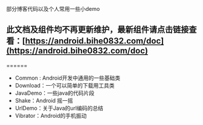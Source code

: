 

部分博客代码以及个人常用一些小demo

## 此文档及组件均不再更新维护，最新组件请点击链接查看：[https://android.bihe0832.com/doc](https://android.bihe0832.com/doc)

======

- Common : Android开发中通用的一些基础类
- Download：一个可以简单的下载用工具类
- JavaDemo：一些java的代码片段
- Shake：Android 摇一摇
- UrlDemo：关于Java的url编码的总结
- Vibrator：Android的手机振动
